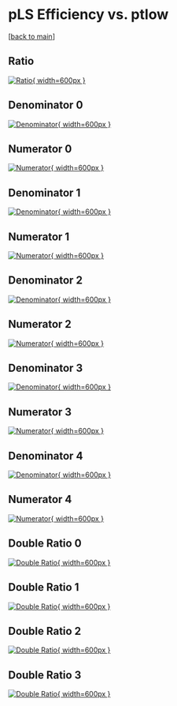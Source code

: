 # pLS Efficiency vs. ptlow

[[back to main](./)]



## Ratio

[![Ratio](../mtv/var/pLS_loweta_13_1_eff_ptlow.png){ width=600px }](../mtv/var/pLS_loweta_13_1_eff_ptlow.pdf)

## Denominator 0

[![Denominator](../mtv/den/pLS_loweta_13_1_eff_ptlow_den0.png){ width=600px }](../mtv/den/pLS_loweta_13_1_eff_ptlow_den0.pdf)

## Numerator 0

[![Numerator](../mtv/num/pLS_loweta_13_1_eff_ptlow_num0.png){ width=600px }](../mtv/num/pLS_loweta_13_1_eff_ptlow_num0.pdf)

## Denominator 1

[![Denominator](../mtv/den/pLS_loweta_13_1_eff_ptlow_den1.png){ width=600px }](../mtv/den/pLS_loweta_13_1_eff_ptlow_den1.pdf)

## Numerator 1

[![Numerator](../mtv/num/pLS_loweta_13_1_eff_ptlow_num1.png){ width=600px }](../mtv/num/pLS_loweta_13_1_eff_ptlow_num1.pdf)

## Denominator 2

[![Denominator](../mtv/den/pLS_loweta_13_1_eff_ptlow_den2.png){ width=600px }](../mtv/den/pLS_loweta_13_1_eff_ptlow_den2.pdf)

## Numerator 2

[![Numerator](../mtv/num/pLS_loweta_13_1_eff_ptlow_num2.png){ width=600px }](../mtv/num/pLS_loweta_13_1_eff_ptlow_num2.pdf)

## Denominator 3

[![Denominator](../mtv/den/pLS_loweta_13_1_eff_ptlow_den3.png){ width=600px }](../mtv/den/pLS_loweta_13_1_eff_ptlow_den3.pdf)

## Numerator 3

[![Numerator](../mtv/num/pLS_loweta_13_1_eff_ptlow_num3.png){ width=600px }](../mtv/num/pLS_loweta_13_1_eff_ptlow_num3.pdf)

## Denominator 4

[![Denominator](../mtv/den/pLS_loweta_13_1_eff_ptlow_den4.png){ width=600px }](../mtv/den/pLS_loweta_13_1_eff_ptlow_den4.pdf)

## Numerator 4

[![Numerator](../mtv/num/pLS_loweta_13_1_eff_ptlow_num4.png){ width=600px }](../mtv/num/pLS_loweta_13_1_eff_ptlow_num4.pdf)

## Double Ratio 0

[![Double Ratio](../mtv/ratio/pLS_loweta_13_1_eff_ptlow_ratio0.png){ width=600px }](../mtv/ratio/pLS_loweta_13_1_eff_ptlow_ratio0.pdf)

## Double Ratio 1

[![Double Ratio](../mtv/ratio/pLS_loweta_13_1_eff_ptlow_ratio1.png){ width=600px }](../mtv/ratio/pLS_loweta_13_1_eff_ptlow_ratio1.pdf)

## Double Ratio 2

[![Double Ratio](../mtv/ratio/pLS_loweta_13_1_eff_ptlow_ratio2.png){ width=600px }](../mtv/ratio/pLS_loweta_13_1_eff_ptlow_ratio2.pdf)

## Double Ratio 3

[![Double Ratio](../mtv/ratio/pLS_loweta_13_1_eff_ptlow_ratio3.png){ width=600px }](../mtv/ratio/pLS_loweta_13_1_eff_ptlow_ratio3.pdf)

